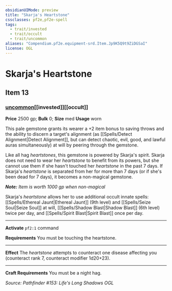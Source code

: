 ```yaml
---
obsidianUIMode: preview
title: "Skarja's Heartstone"
cssclasses: pf2e,pf2e-spell
tags:
  - trait/invested
  - trait/occult
  - trait/uncommon
aliases: "Compendium.pf2e.equipment-srd.Item.Jp9K5Q9t9ZiDGSaI"
license: OGL
---
```

# Skarja's Heartstone
## Item 13
### [uncommon](uncommon "Uncommon Rarity Trait")[[invested]][[occult]]


**Price** 2500 gp; 
**Bulk** 0; **Size** med
**Usage** worn

This pale gemstone grants its wearer a +2 item bonus to saving throws and the ability to discern a target's alignment (as [[Spells/Detect Alignment|Detect Alignment]], but can detect chaotic, evil, good, and lawful auras simultaneously) at will by peering through the gemstone.

Like all hag _heartstones_, this gemstone is powered by Skarja's spirit. Skarja does not need to wear her _heartstone_ to benefit from its powers, but she cannot use them if she hasn't touched her _heartstone_ in the past 7 days. If Skarja's _heartstone_ is separated from her for more than 7 days (or if she's been dead for 7 days), it becomes a non-magical gemstone.

_**Note:** Item is worth 1000 gp when non-magical_

Skarja's _heartstone_ allows her to use additional occult innate spells: [[Spells/Ethereal Jaunt|Ethereal Jaunt]] (9th level) and [[Spells/Seize Soul|Seize Soul]] at will, [[Spells/Shadow Blast|Shadow Blast]] (6th level) twice per day, and [[Spells/Spirit Blast|Spirit Blast]] once per day.

* * *

**Activate** `pf2:1` command

**Requirements** You must be touching the heartstone.

* * *

**Effect** The _heartstone_ attempts to counteract one disease affecting you (counteract rank 7, counteract modifier 1d20+23).

* * *

**Craft Requirements** You must be a night hag.

*Source: Pathfinder #153: Life's Long Shadows*
*OGL*